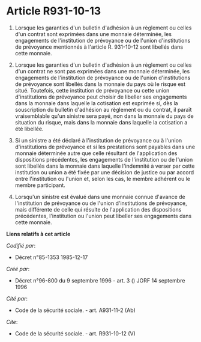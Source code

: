 # Article R931-10-13

1. Lorsque les garanties d'un bulletin d'adhésion à un règlement ou celles d'un contrat sont exprimées dans une monnaie
déterminée, les engagements de l'institution de prévoyance ou de l'union d'institutions de prévoyance mentionnés à l'article
R. 931-10-12 sont libellés dans cette monnaie.

2. Lorsque les garanties d'un bulletin d'adhésion à un règlement ou celles d'un contrat ne sont pas exprimées dans une
monnaie déterminée, les engagements de l'institution de prévoyance ou de l'union d'institutions de prévoyance sont libellés
dans la monnaie du pays où le risque est situé. Toutefois, cette institution de prévoyance ou cette union d'institutions de
prévoyance peut choisir de libeller ses engagements dans la monnaie dans laquelle la cotisation est exprimée si, dès la
souscription du bulletin d'adhésion au règlement ou du contrat, il paraît vraisemblable qu'un sinistre sera payé, non dans la
monnaie du pays de situation du risque, mais dans la monnaie dans laquelle la cotisation a été libellée.

3. Si un sinistre a été déclaré à l'institution de prévoyance ou à l'union d'institutions de prévoyance et si les prestations
sont payables dans une monnaie déterminée autre que celle résultant de l'application des dispositions précédentes, les
engagements de l'institution ou de l'union sont libellés dans la monnaie dans laquelle l'indemnité à verser par cette
institution ou union a été fixée par une décision de justice ou par accord entre l'institution ou l'union et, selon les cas,
le membre adhérent ou le membre participant.

4. Lorsqu'un sinistre est évalué dans une monnaie connue d'avance de l'institution de prévoyance ou de l'union d'institutions
de prévoyance, mais différente de celle qui résulte de l'application des dispositions précédentes, l'institution ou l'union
peut libeller ses engagements dans cette monnaie.

**Liens relatifs à cet article**

_Codifié par_:

  - Décret n°85-1353 1985-12-17

_Créé par_:

  - Décret n°96-800 du 9 septembre 1996 - art. 3 () JORF 14 septembre 1996

_Cité par_:

  - Code de la sécurité sociale. - art. A931-11-2 (Ab)

_Cite_:

  - Code de la sécurité sociale. - art. R931-10-12 (V)

